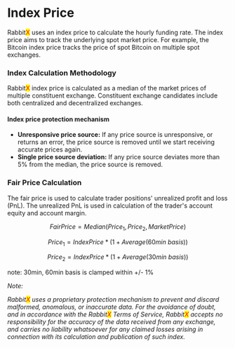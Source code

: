 # Index Price

Rabbit<mark style="color:red;">X</mark> uses an index price to calculate the hourly funding rate. The index price aims to track the underlying spot market price. For example, the Bitcoin index price tracks the price of spot Bitcoin on multiple spot exchanges.

### Index Calculation Methodology

Rabbit<mark style="color:red;">X</mark> index price is calculated as a median of the market prices of multiple constituent exchange. Constituent exchange candidates include both centralized and decentralized exchanges.

#### Index price protection mechanism

* **Unresponsive price source:** If any price source is unresponsive, or returns an error, the price source is removed until we start receiving accurate prices again.&#x20;
* **Single price source deviation:** If any price source deviates more than 5% from the median, the price source is removed.&#x20;

### Fair Price Calculation

The fair price is used to calculate trader positions' unrealized profit and loss (PnL). The unrealized PnL is used in calculation of the trader's account equity and account margin.&#x20;

$$FairPrice=Median(Price_1, Price_2, MarketPrice)$$

$$Price_1=IndexPrice*(1+Average(60min\ basis))$$

$$Price_2=IndexPrice*(1+Average(30min\ basis))$$

note: 30min, 60min basis is clamped within +/- 1%



_Note:_

_Rabbit<mark style="color:red;">X</mark> uses a proprietary protection mechanism to prevent and discard malformed, anomalous, or inaccurate data. For the avoidance of doubt, and in accordance with the Rabbit<mark style="color:red;">X</mark> Terms of Service, Rabbit<mark style="color:red;">X</mark> accepts no responsibility for the accuracy of the data received from any exchange, and carries no liability whatsoever for any claimed losses arising in connection with its calculation and publication of such index._&#x20;

